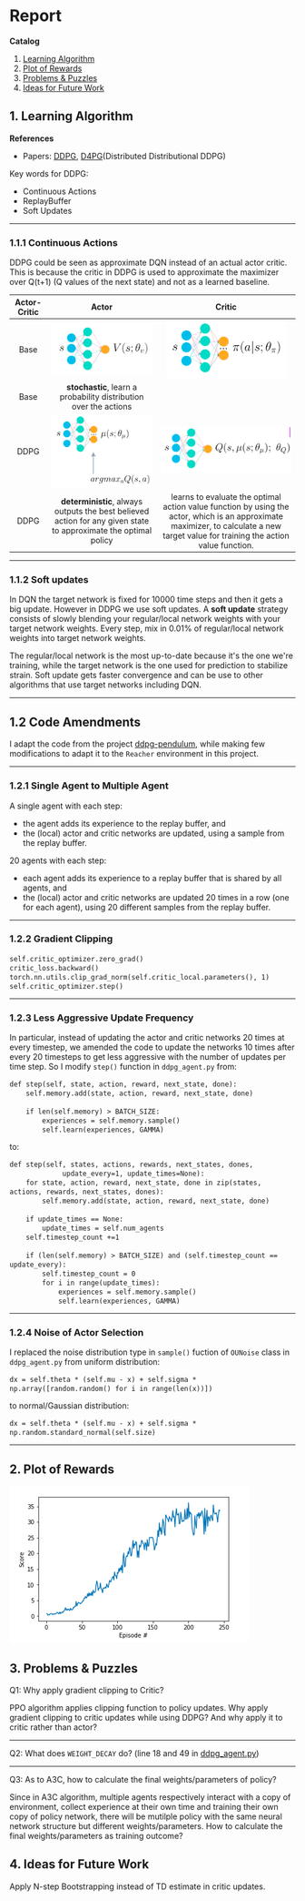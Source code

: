 # Report

**Catalog**

1. [Learning Algorithm](#1)
2. [Plot of Rewards](#2)
3. [Problems & Puzzles](#3)
4. [Ideas for Future Work](#4)

## 1. Learning Algorithm





**References**

- Papers: [DDPG](https://arxiv.org/abs/1509.02971), [D4PG](https://openreview.net/pdf?id=SyZipzbCb)(Distributed Distributional DDPG)


Key words for DDPG:

- Continuous Actions
- ReplayBuffer
- Soft Updates

---
<a name="1.1.1"></a>
### 1.1.1 Continuous Actions

DDPG could be seen as approximate DQN instead of an actual actor critic. This is because the critic in DDPG is used to approximate the maximizer over Q(t+1) (Q values of the next state) and not as a learned baseline.

|Actor-Critic|Actor|Critic|
|:----------:|:---:|:----:|
|Base|<img src="./readme_imgs/ac_actor.png">|<img src="./readme_imgs/ac_critic.png">|
|Base|__stochastic__, learn a probability distribution over the actions||
|DDPG|<img src="./readme_imgs/ddpg_actor.png">|<img src="./readme_imgs/ddpg_critic.png">|
|DDPG|__deterministic__, always outputs the best believed action for any given state to approximate the optimal policy|learns to evaluate the optimal action value function by using the actor, which is an approximate maximizer, to calculate a new target value for training the action value function.|

---
<a name="1.1.2"></a>
### 1.1.2 Soft updates

In DQN the target network is fixed for 10000 time steps and then it gets a big update. However in DDPG we use soft updates. A __soft update__ strategy consists of slowly blending your regular/local network weights with your target network weights. Every step, mix in 0.01% of regular/local network weights into target network weights. 

The regular/local network is the most up-to-date because it's the one we're training, while the target network is the one used for prediction to stabilize strain. Soft update gets faster convergence and can be use to other algorithms that use target networks including DQN.

---
<a name="1.2"></a>
## 1.2 Code Amendments
I adapt the code from the project 
[ddpg-pendulum](https://github.com/udacity/deep-reinforcement-learning/tree/master/ddpg-pendulum), while making few modifications to adapt it to the `Reacher` environment in this project.

---
<a name="1.2.1"></a>
### 1.2.1 Single Agent to Multiple Agent
A single agent with each step:

- the agent adds its experience to the replay buffer, and
- the (local) actor and critic networks are updated, using a sample from the replay buffer.

20 agents with each step:

- each agent adds its experience to a replay buffer that is shared by all agents, and
- the (local) actor and critic networks are updated 20 times in a row (one for each agent), using 20 different samples from the replay buffer.

---
<a name="1.2.2"></a>
### 1.2.2 Gradient Clipping
```
self.critic_optimizer.zero_grad()
critic_loss.backward()
torch.nn.utils.clip_grad_norm(self.critic_local.parameters(), 1)
self.critic_optimizer.step()
```

---
<a name="1.2.3"></a>
### 1.2.3 Less Aggressive Update Frequency
In particular, instead of updating the actor and critic networks 20 times at every timestep, we amended the code to update the networks 10 times after every 20 timesteps to get less aggressive with the number of updates per time step. So I modify `step()` function in `ddpg_agent.py` from:

```
def step(self, state, action, reward, next_state, done):
    self.memory.add(state, action, reward, next_state, done)

    if len(self.memory) > BATCH_SIZE:
        experiences = self.memory.sample()
        self.learn(experiences, GAMMA)
```
to:

```
def step(self, states, actions, rewards, next_states, dones, 
             update_every=1, update_times=None):
    for state, action, reward, next_state, done in zip(states, actions, rewards, next_states, dones):
        self.memory.add(state, action, reward, next_state, done)
    
    if update_times == None:
        update_times = self.num_agents
    self.timestep_count +=1

    if (len(self.memory) > BATCH_SIZE) and (self.timestep_count == update_every):
        self.timestep_count = 0
        for i in range(update_times):
            experiences = self.memory.sample()
            self.learn(experiences, GAMMA)

```

---
<a name="1.2.4"></a>
### 1.2.4 Noise of Actor Selection

I replaced the noise distribution type in `sample()` fuction of `OUNoise` class in `ddpg_agent.py` from uniform distribution:

```
dx = self.theta * (self.mu - x) + self.sigma * np.array([random.random() for i in range(len(x))])
```

to normal/Gaussian distribution:

```
dx = self.theta * (self.mu - x) + self.sigma * np.random.standard_normal(self.size)
```

---
<a name="2"></a>
## 2. Plot of Rewards

<img src="./readme_imgs/ddpg_20.png">

<a name="3"></a>
## 3. Problems & Puzzles

Q1: Why apply gradient clipping to Critic?

PPO algorithm applies clipping function to policy updates. Why apply gradient clipping to critic updates while using DDPG? And why apply it to critic rather than actor?

--- 
Q2: What does `WEIGHT_DECAY` do? (line 18 and 49 in [ddpg_agent.py](ddpg_agent.py))

---
Q3: As to A3C, how to calculate the final weights/parameters of policy?

Since in A3C algorithm, multiple agents respectively interact with a copy of environment, collect experience at their own time and training their own copy of policy network, there will be mutilple policy with the same neural network
structure but different weights/parameters. How to calculate the final weights/parameters as training outcome?

<a name="4"></a>
## 4. Ideas for Future Work

Apply N-step Bootstrapping instead of TD estimate in critic updates.
